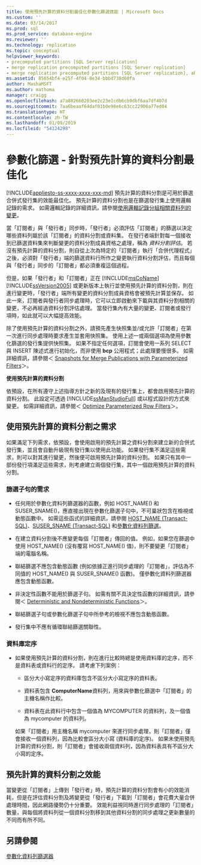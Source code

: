 ```yaml
---
title: 使用預先計算的資料分割最佳化參數化篩選效能 | Microsoft Docs
ms.custom: ''
ms.date: 03/14/2017
ms.prod: sql
ms.prod_service: database-engine
ms.reviewer: ''
ms.technology: replication
ms.topic: conceptual
helpviewer_keywords:
- precomputed partitions [SQL Server replication]
- merge replication precomputed partitions [SQL Server replication]
- merge replication precomputed partitions [SQL Server replication], about precomputed partitions
ms.assetid: 85654bf4-e25f-4f04-8e34-bbbd738d60fa
author: MashaMSFT
ms.author: mathoma
manager: craigg
ms.openlocfilehash: a7a882660203ee2c23e1cdb6cb9dbf6aa7df407d
ms.sourcegitcommit: 7aa6beaaf64daf01b0e98e6c63cc22906a77ed04
ms.translationtype: HT
ms.contentlocale: zh-TW
ms.lasthandoff: 01/09/2019
ms.locfileid: "54124298"
---
```

# <a name="parameterized-filters---optimize-for-precomputed-partitions"></a>參數化篩選 - 針對預先計算的資料分割最佳化
[!INCLUDE[appliesto-ss-xxxx-xxxx-xxx-md](../../../includes/appliesto-ss-xxxx-xxxx-xxx-md.md)]
  預先計算的資料分割是可用於篩選合併式發行集的效能最佳化。 預先計算的資料分割也是在篩選發行集上使用邏輯記錄的需求。 如需邏輯記錄的詳細資訊，請參閱[使用邏輯記錄分組相關資料列的變更](../../../relational-databases/replication/merge/group-changes-to-related-rows-with-logical-records.md)。  
  
 當「訂閱者」與「發行者」同步時，「發行者」必須評估「訂閱者」的篩選以決定哪些資料列屬於該「訂閱者」的資料分割或資料集。 在發行者端針對每一個接收到已篩選資料集來判斷變更的資料分割成員資格之處理，稱為 *資料分割評估*。 若沒有預先計算的資料分割，則自從上次為特定的「訂閱者」執行「合併代理程式」之後，必須對「發行者」端的篩選資料行所作之變更執行資料分割評估，而且每個與「發行者」同步的「訂閱者」都必須重複這個過程。  
  
 但是，如果「發行者」和「訂閱者」正在 [!INCLUDE[msCoName](../../../includes/msconame-md.md)] [!INCLUDE[ssVersion2005](../../../includes/ssversion2005-md.md)] 或更新版本上執行並使用預先計算的資料分割，則在進行變更時，「發行者」端所有變更的資料分割成員資格會被預先計算並保存。 如此一來，訂閱者與發行者同步處理時，它可以立即啟動來下載與其資料分割相關的變更，不必再經過資料分割評估處理。 當發行集內有大量的變更、訂閱者或發行項時，如此就可以大幅提高效能。  
  
 除了使用預先計算的資料分割之外，請預先產生快照集並/或允許「訂閱者」在第一次進行同步處理時要求產生並套用快照集。 使用上述一或兩個選項為使用參數化篩選的發行集提供快照集。 如果不指定任何選項，訂閱會使用一系列 SELECT 與 INSERT 陳述式進行初始化，而非使用 **bcp** 公用程式；此處理要慢很多。 如需詳細資訊，請參閱＜ [Snapshots for Merge Publications with Parameterized Filters](../../../relational-databases/replication/create-a-snapshot-for-a-merge-publication-with-parameterized-filters.md)＞。  
  
 **使用預先計算的資料分割**  
  
 依預設，在所有遵守上述指導方針之新的及現有的發行集上，都會啟用預先計算的資料分割。 此設定可透過 [!INCLUDE[ssManStudioFull](../../../includes/ssmanstudiofull-md.md)] 或以程式設計的方式來變更。 如需詳細資訊，請參閱＜ [Optimize Parameterized Row Filters](../../../relational-databases/replication/publish/optimize-parameterized-row-filters.md)＞。  
  
## <a name="requirements-for-using-precomputed-partitions"></a>使用預先計算的資料分割之需求  
 如果滿足下列需求，依預設，會使用啟用的預先計算之資料分割來建立新的合併式發行集，並且會自動升級現有發行集以使用此功能。 如果發行集不滿足這些需求，則可以對其進行變更，然後便可啟用預先計算的資料分割。 如果只有其中一部份發行項滿足這些需求，則考慮建立兩個發行集，其中一個啟用預先計算的資料分割。  
  
### <a name="requirements-for-filter-clauses"></a>篩選子句的需求  
  
-   任何用於參數化資料列篩選器的函數，例如 HOST_NAME() 和 SUSER_SNAME()，應直接出現在參數化篩選子句中，不可巢狀包含在檢視或動態函數中。 如需這些函式的詳細資訊，請參閱 [HOST_NAME &#40;Transact-SQL&#41;](../../../t-sql/functions/host-name-transact-sql.md)、[SUSER_SNAME &#40;Transact-SQL&#41;](../../../t-sql/functions/suser-sname-transact-sql.md) 和[參數化資料列篩選](../../../relational-databases/replication/merge/parameterized-filters-parameterized-row-filters.md)。  
  
-   在建立資料分割後不應變更每個「訂閱者」傳回的值。 例如，如果您在篩選中使用 HOST_NAME() (沒有覆寫 HOST_NAME() 值)，則不要變更「訂閱者」端的電腦名稱。  
  
-   聯結篩選不應包含動態函數 (例如依據正進行同步處理的「訂閱者」，評估為不同值的 HOST_NAME() 與 SUSER_SNAME() 函數)。 僅參數化資料列篩選器應包含動態函數。  
  
-   非決定性函數不能用於篩選子句。 如需有關不具決定性函數的詳細資訊，請參閱＜ [Deterministic and Nondeterministic Functions](../../../relational-databases/user-defined-functions/deterministic-and-nondeterministic-functions.md)＞。  
  
-   聯結篩選子句或參數化篩選子句中所參考的檢視不應包含動態函數。  
  
-   發行集中不應有循環聯結篩選關聯性。  
  
### <a name="database-collation"></a>資料庫定序  
  
-   如果使用預先計算的資料分割，則在進行比較時總是使用資料庫的定序，而不是資料表或資料行的定序。 請考慮下列案例：  
  
    -   區分大小寫定序的資料庫包含不區分大小寫定序的資料表。  
  
    -   資料表包含 **ComputerName**資料列，用來與參數化篩選中「訂閱者」的主機名稱作比較。  
  
    -   資料表在此資料行中包含一個值為 MYCOMPUTER 的資料列，及一個值為 mycomputer 的資料列。  
  
     如果「訂閱者」用主機名稱 mycomputer 來進行同步處理，則「訂閱者」僅會接收一個資料列，因為比較會區分大小寫 (資料庫的定序)。 如果未使用預先計算的資料分割，則「訂閱者」會接收兩個資料列，因為資料表具有不區分大小寫的定序。  
  
## <a name="performance-of-precomputed-partitions"></a>預先計算的資料分割之效能  
 當變更從「訂閱者」上傳到「發行者」時，預先計算的資料分割會有小的效能消耗，但是在評估資料分割及將變更從「發行者」下載到「訂閱者」會花費大量合併處理時間，因此網路優勢仍十分重要。 效能利益視同時進行同步處理的「訂閱者」數量，與每個將資料列從一個資料分割移到其他資料分割的同步處理之更新數量的不同而有所不同。  
  
## <a name="see-also"></a>另請參閱  
 [參數化資料列篩選器](../../../relational-databases/replication/merge/parameterized-filters-parameterized-row-filters.md)  
  
  

